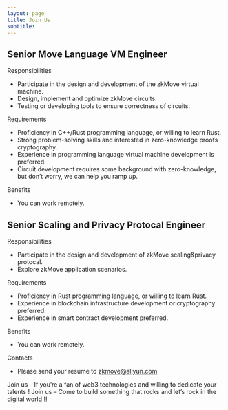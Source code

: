 ```yaml
---
layout: page
title: Join Us
subtitle: 
---
```


## Senior Move Language VM Engineer

Responsibilities
- Participate in the design and development of the zkMove virtual machine.
- Design, implement and optimize zkMove circuits.
- Testing or developing tools to ensure correctness of circuits.

Requirements
- Proficiency in C++/Rust programming language, or willing to learn Rust.
- Strong problem-solving skills and interested in zero-knowledge proofs cryptography.
- Experience in programming language virtual machine development is preferred.
- Circuit development requires some background with zero-knowledge, but don’t worry, we can help you ramp up.

Benefits
- You can work remotely.

## Senior Scaling and Privacy Protocal Engineer

Responsibilities
- Participate in the design and development of zkMove scaling&privacy protocal.
- Explore zkMove application scenarios.

Requirements
- Proficiency in Rust programming language, or willing to learn Rust.
- Experience in blockchain infrastructure development or cryptography preferred.
- Experience in smart contract development preferred.

Benefits
- You can work remotely.

Contacts
- Please send your resume to zkmove@aliyun.com

Join us – If you’re a fan of web3 technologies and willing to dedicate your talents !
Join us – Come to build something that rocks and let’s rock in the digital world !!